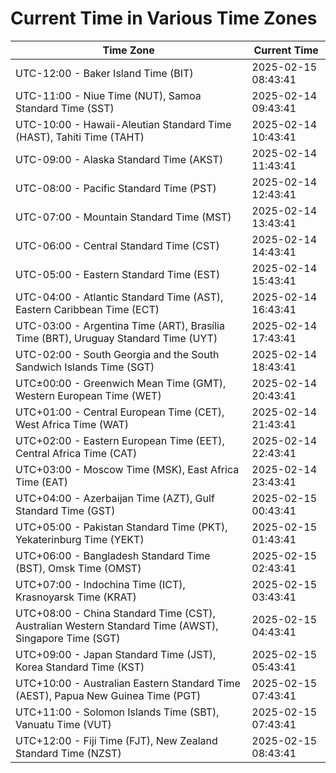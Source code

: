 # Current Time in Various Time Zones

| Time Zone | Current Time |
|-----------|--------------|
| UTC-12:00 - Baker Island Time (BIT) | 2025-02-15 08:43:41 |
| UTC-11:00 - Niue Time (NUT), Samoa Standard Time (SST) | 2025-02-14 09:43:41 |
| UTC-10:00 - Hawaii-Aleutian Standard Time (HAST), Tahiti Time (TAHT) | 2025-02-14 10:43:41 |
| UTC-09:00 - Alaska Standard Time (AKST) | 2025-02-14 11:43:41 |
| UTC-08:00 - Pacific Standard Time (PST) | 2025-02-14 12:43:41 |
| UTC-07:00 - Mountain Standard Time (MST) | 2025-02-14 13:43:41 |
| UTC-06:00 - Central Standard Time (CST) | 2025-02-14 14:43:41 |
| UTC-05:00 - Eastern Standard Time (EST) | 2025-02-14 15:43:41 |
| UTC-04:00 - Atlantic Standard Time (AST), Eastern Caribbean Time (ECT) | 2025-02-14 16:43:41 |
| UTC-03:00 - Argentina Time (ART), Brasília Time (BRT), Uruguay Standard Time (UYT) | 2025-02-14 17:43:41 |
| UTC-02:00 - South Georgia and the South Sandwich Islands Time (SGT) | 2025-02-14 18:43:41 |
| UTC±00:00 - Greenwich Mean Time (GMT), Western European Time (WET) | 2025-02-14 20:43:41 |
| UTC+01:00 - Central European Time (CET), West Africa Time (WAT) | 2025-02-14 21:43:41 |
| UTC+02:00 - Eastern European Time (EET), Central Africa Time (CAT) | 2025-02-14 22:43:41 |
| UTC+03:00 - Moscow Time (MSK), East Africa Time (EAT) | 2025-02-14 23:43:41 |
| UTC+04:00 - Azerbaijan Time (AZT), Gulf Standard Time (GST) | 2025-02-15 00:43:41 |
| UTC+05:00 - Pakistan Standard Time (PKT), Yekaterinburg Time (YEKT) | 2025-02-15 01:43:41 |
| UTC+06:00 - Bangladesh Standard Time (BST), Omsk Time (OMST) | 2025-02-15 02:43:41 |
| UTC+07:00 - Indochina Time (ICT), Krasnoyarsk Time (KRAT) | 2025-02-15 03:43:41 |
| UTC+08:00 - China Standard Time (CST), Australian Western Standard Time (AWST), Singapore Time (SGT) | 2025-02-15 04:43:41 |
| UTC+09:00 - Japan Standard Time (JST), Korea Standard Time (KST) | 2025-02-15 05:43:41 |
| UTC+10:00 - Australian Eastern Standard Time (AEST), Papua New Guinea Time (PGT) | 2025-02-15 07:43:41 |
| UTC+11:00 - Solomon Islands Time (SBT), Vanuatu Time (VUT) | 2025-02-15 07:43:41 |
| UTC+12:00 - Fiji Time (FJT), New Zealand Standard Time (NZST) | 2025-02-15 08:43:41 |
